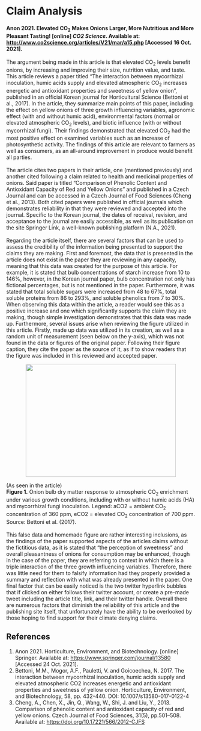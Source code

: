 # Claim Analysis
#### Anon 2021. Elevated CO<sub>2</sub> Makes Onions Larger, More Nutritious and More Pleasant Tasting! [online] *CO2 Science*. Available at: http://www.co2science.org/articles/V21/mar/a15.php [Accessed 16 Oct. 2021].
The argument being made in this article is that elevated CO<sub>2</sub> levels benefit onions, by increasing and improving their size, nutrition value, and taste.  This article reviews a paper titled “The interaction between mycorrhizal inoculation, humic acids supply and elevated atmospheric CO<sub>2</sub> increases energetic and antioxidant properties and sweetness of yellow onion”, published in an official Korean journal for Horticultural Science (Bettoni et al., 2017).  In the article, they summarize main points of this paper, including the effect on yellow onions of three growth influencing variables, agronomic effect (with and without humic acid), environmental factors (normal or elevated atmospheric CO<sub>2</sub> levels), and biotic influence (with or without mycorrhizal fungi).  Their findings demonstrated that elevated CO<sub>2</sub> had the most positive effect on examined variables such as an increase of photosynthetic activity.  The findings of this article are relevant to farmers as well as consumers, as an all-around improvement in produce would benefit all parties.<br />
<br />
The article cites two papers in their article, one (mentioned previously) and another cited following a claim related to health and medicinal properties of onions.  Said paper is titled “Comparison of Phenolic Content and Antioxidant Capacity of Red and Yellow Onions” and published in a Czech Journal and can be accessed in a Czech Journal of Food Sciences (Cheng et al., 2013).  Both cited papers were published in official journals which demonstrates reliability in that they were reviewed and accepted into the journal.  Specific to the Korean journal, the dates of receival, revision, and acceptance to the journal are easily accessible, as well as its publication on the site Springer Link, a well-known publishing platform (N.A., 2021).<br />
<br />
Regarding the article itself, there are several factors that can be used to assess the credibility of the information being presented to support the claims they are making.  First and foremost, the data that is presented in the article does not exist in the paper they are reviewing in any capacity, meaning that this data was created for the purpose of this article.  For example, it is stated that bulb concentrations of starch increase from 10 to 146%, however, in the Korean journal paper, bulb concentration not only has fictional percentages, but is not mentioned in the paper.  Furthermore, it was stated that total soluble sugars were increased from 48 to 67%, total soluble proteins from 86 to 293%, and soluble phenolics from 7 to 30%.  When observing this data within the article, a reader would see this as a positive increase and one which significantly supports the claim they are making, though simple investigation demonstrates that this data was made up. Furthermore, several issues arise when reviewing the figure utilized in this article.  Firstly, made up data was utilized in its creation, as well as a random unit of measurement (seen below on the y-axis), which was not found in the data or figures of the original paper.  Following their figure caption, they cite the paper as the source of it, as if to show readers that the figure was included in this reviewed and accepted paper.<br />

<p align="center">
<img src="http://www.co2science.org/articles/V21/mar/Bettonietal2017b.jpg" width="400" height="300"> 
  
(As seen in the article) <br />
**Figure 1.** Onion bulb dry matter response to atmospheric CO<sub>2</sub> enrichment under various growth conditions, including with or without humic acids (HA) and mycorrhizal fungi inoculation. Legend: aCO2 = ambient CO<sub>2</sub> concentration of 360 ppm, eCO2 = elevated CO<sub>2</sub> concentration of 700 ppm. Source: Bettoni et al. (2017).<br />
<br />
This false data and homemade figure are rather interesting inclusions, as the findings of the paper supported aspects of the articles claims without the fictitious data, as it is stated that “the perception of sweetness” and overall pleasantness of onions for consumption may be enhanced, though in the case of the paper, they are referring to context in which there is a triple interaction of the three growth influencing variables. Therefore, there was little need for them to falsify information had they properly provided a summary and reflection with what was already presented in the paper.  One final factor that can be easily noticed is the two twitter hyperlink bubbles that if clicked on either follows their twitter account, or create a pre-made tweet including the article title, link, and their twitter handle.  Overall there are numerous factors that diminish the reliability of this article and the publishing site itself, that unfortunately have the ability to be overlooked by those hoping to find support for their climate denying claims.

## References
  
1.	Anon 2021. Horticulture, Environment, and Biotechnology. [online] Springer. Available at: https://www.springer.com/journal/13580 [Accessed 24 Oct. 2021]. 
2.	Bettoni, M.M., Mogor, A.F., Pauletti, V. and Goicoechea, N. 2017. The interaction between mycorrhizal inoculation, humic acids supply and elevated atmospheric CO2 increases energetic and antioxidant properties and sweetness of yellow onion. Horticulture, Environment, and Biotechnology, 58, pp. 432-440. DOI: 10.1007/s13580-017-0122-4 
3.	Cheng, A., Chen, X., Jin, Q., Wang, W., Shi, J. and Liu, Y., 2013. Comparison of phenolic content and antioxidant capacity of red and yellow onions. Czech Journal of Food Sciences, 31(5), pp.501–508. Available at: https://doi.org/10.17221/566/2012-CJFS

